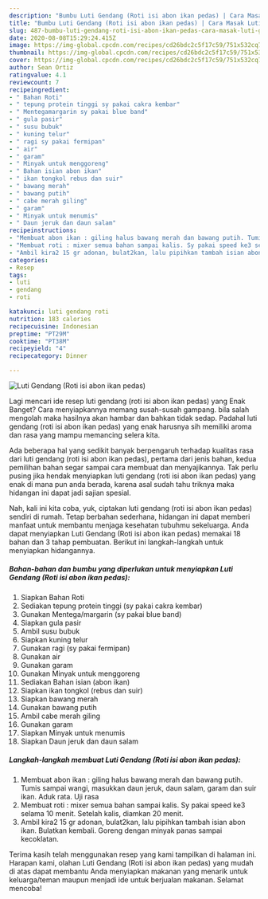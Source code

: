 ```yaml
---
description: "Bumbu Luti Gendang (Roti isi abon ikan pedas) | Cara Masak Luti Gendang (Roti isi abon ikan pedas) Yang Lezat"
title: "Bumbu Luti Gendang (Roti isi abon ikan pedas) | Cara Masak Luti Gendang (Roti isi abon ikan pedas) Yang Lezat"
slug: 487-bumbu-luti-gendang-roti-isi-abon-ikan-pedas-cara-masak-luti-gendang-roti-isi-abon-ikan-pedas-yang-lezat
date: 2020-08-08T15:29:24.415Z
image: https://img-global.cpcdn.com/recipes/cd26bdc2c5f17c59/751x532cq70/luti-gendang-roti-isi-abon-ikan-pedas-foto-resep-utama.jpg
thumbnail: https://img-global.cpcdn.com/recipes/cd26bdc2c5f17c59/751x532cq70/luti-gendang-roti-isi-abon-ikan-pedas-foto-resep-utama.jpg
cover: https://img-global.cpcdn.com/recipes/cd26bdc2c5f17c59/751x532cq70/luti-gendang-roti-isi-abon-ikan-pedas-foto-resep-utama.jpg
author: Sean Ortiz
ratingvalue: 4.1
reviewcount: 7
recipeingredient:
- " Bahan Roti"
- " tepung protein tinggi sy pakai cakra kembar"
- " Mentegamargarin sy pakai blue band"
- " gula pasir"
- " susu bubuk"
- " kuning telur"
- " ragi sy pakai fermipan"
- " air"
- " garam"
- " Minyak untuk menggoreng"
- " Bahan isian abon ikan"
- " ikan tongkol rebus dan suir"
- " bawang merah"
- " bawang putih"
- " cabe merah giling"
- " garam"
- " Minyak untuk menumis"
- " Daun jeruk dan daun salam"
recipeinstructions:
- "Membuat abon ikan : giling halus bawang merah dan bawang putih. Tumis sampai wangi, masukkan daun jeruk, daun salam, garam dan suir ikan. Aduk rata. Uji rasa"
- "Membuat roti : mixer semua bahan sampai kalis. Sy pakai speed ke3 selama 10 menit. Setelah kalis, diamkan 20 menit."
- "Ambil kira2 15 gr adonan, bulat2kan, lalu pipihkan tambah isian abon ikan. Bulatkan kembali. Goreng dengan minyak panas sampai kecoklatan."
categories:
- Resep
tags:
- luti
- gendang
- roti

katakunci: luti gendang roti 
nutrition: 183 calories
recipecuisine: Indonesian
preptime: "PT29M"
cooktime: "PT38M"
recipeyield: "4"
recipecategory: Dinner

---
```



![Luti Gendang (Roti isi abon ikan pedas)](https://img-global.cpcdn.com/recipes/cd26bdc2c5f17c59/751x532cq70/luti-gendang-roti-isi-abon-ikan-pedas-foto-resep-utama.jpg)

Lagi mencari ide resep luti gendang (roti isi abon ikan pedas) yang Enak Banget? Cara menyiapkannya memang susah-susah gampang. bila salah mengolah maka hasilnya akan hambar dan bahkan tidak sedap. Padahal luti gendang (roti isi abon ikan pedas) yang enak harusnya sih memiliki aroma dan rasa yang mampu memancing selera kita.



Ada beberapa hal yang sedikit banyak berpengaruh terhadap kualitas rasa dari luti gendang (roti isi abon ikan pedas), pertama dari jenis bahan, kedua pemilihan bahan segar sampai cara membuat dan menyajikannya. Tak perlu pusing jika hendak menyiapkan luti gendang (roti isi abon ikan pedas) yang enak di mana pun anda berada, karena asal sudah tahu triknya maka hidangan ini dapat jadi sajian spesial.


Nah, kali ini kita coba, yuk, ciptakan luti gendang (roti isi abon ikan pedas) sendiri di rumah. Tetap berbahan sederhana, hidangan ini dapat memberi manfaat untuk membantu menjaga kesehatan tubuhmu sekeluarga. Anda dapat menyiapkan Luti Gendang (Roti isi abon ikan pedas) memakai 18 bahan dan 3 tahap pembuatan. Berikut ini langkah-langkah untuk menyiapkan hidangannya.

<!--inarticleads1-->

##### Bahan-bahan dan bumbu yang diperlukan untuk menyiapkan Luti Gendang (Roti isi abon ikan pedas):

1. Siapkan  Bahan Roti
1. Sediakan  tepung protein tinggi (sy pakai cakra kembar)
1. Gunakan  Mentega/margarin (sy pakai blue band)
1. Siapkan  gula pasir
1. Ambil  susu bubuk
1. Siapkan  kuning telur
1. Gunakan  ragi (sy pakai fermipan)
1. Gunakan  air
1. Gunakan  garam
1. Gunakan  Minyak untuk menggoreng
1. Sediakan  Bahan isian (abon ikan)
1. Siapkan  ikan tongkol (rebus dan suir)
1. Siapkan  bawang merah
1. Gunakan  bawang putih
1. Ambil  cabe merah giling
1. Gunakan  garam
1. Siapkan  Minyak untuk menumis
1. Siapkan  Daun jeruk dan daun salam




<!--inarticleads2-->

##### Langkah-langkah membuat Luti Gendang (Roti isi abon ikan pedas):

1. Membuat abon ikan : giling halus bawang merah dan bawang putih. Tumis sampai wangi, masukkan daun jeruk, daun salam, garam dan suir ikan. Aduk rata. Uji rasa
1. Membuat roti : mixer semua bahan sampai kalis. Sy pakai speed ke3 selama 10 menit. Setelah kalis, diamkan 20 menit.
1. Ambil kira2 15 gr adonan, bulat2kan, lalu pipihkan tambah isian abon ikan. Bulatkan kembali. Goreng dengan minyak panas sampai kecoklatan.




Terima kasih telah menggunakan resep yang kami tampilkan di halaman ini. Harapan kami, olahan Luti Gendang (Roti isi abon ikan pedas) yang mudah di atas dapat membantu Anda menyiapkan makanan yang menarik untuk keluarga/teman maupun menjadi ide untuk berjualan makanan. Selamat mencoba!

